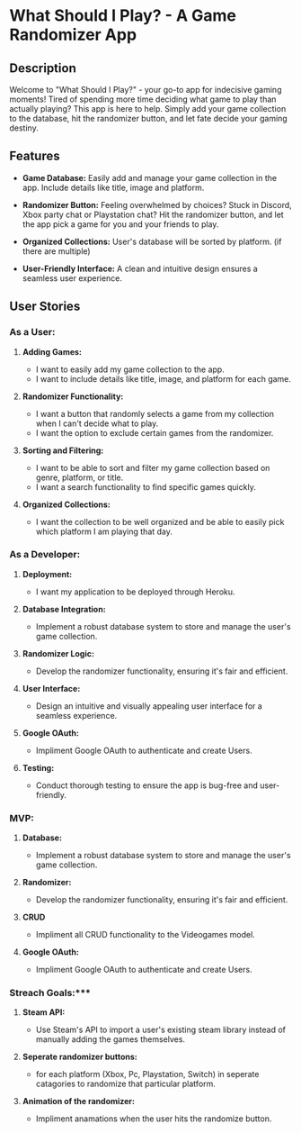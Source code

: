 # What Should I Play? - A Game Randomizer App

## Description

Welcome to "What Should I Play?" - your go-to app for indecisive gaming moments! Tired of spending more time deciding what game to play than actually playing? This app is here to help. Simply add your game collection to the database, hit the randomizer button, and let fate decide your gaming destiny.

## Features

- **Game Database:** Easily add and manage your game collection in the app. Include details like title, image and platform.

- **Randomizer Button:** Feeling overwhelmed by choices? Stuck in Discord, Xbox party chat or Playstation chat? Hit the randomizer button, and let the app pick a game for you and your friends to play.

- **Organized Collections:** User's database will be sorted by platform. (if there are multiple)

- **User-Friendly Interface:** A clean and intuitive design ensures a seamless user experience.

## User Stories

### As a User:
1. **Adding Games:**
   - I want to easily add my game collection to the app.
   - I want to include details like title, image, and platform for each game.

2. **Randomizer Functionality:**
   - I want a button that randomly selects a game from my collection when I can't decide what to play.
   - I want the option to exclude certain games from the randomizer.

3. **Sorting and Filtering:**
   - I want to be able to sort and filter my game collection based on genre, platform, or title.
   - I want a search functionality to find specific games quickly.

4. **Organized Collections:**
   - I want the collection to be well organized and be able to easily pick which platform I am playing that day.

### As a Developer:

1. **Deployment:**
   - I want my application to be deployed through Heroku.

2. **Database Integration:**
   - Implement a robust database system to store and manage the user's game collection.

3. **Randomizer Logic:**
   - Develop the randomizer functionality, ensuring it's fair and efficient.

4. **User Interface:**
   - Design an intuitive and visually appealing user interface for a seamless experience.

5. **Google OAuth:**
   - Impliment Google OAuth to authenticate and create Users.
  
6. **Testing:**
   - Conduct thorough testing to ensure the app is bug-free and user-friendly.
  

### MVP:

1. **Database:**
   - Implement a robust database system to store and manage the user's game collection.

2. **Randomizer:**
   -  Develop the randomizer functionality, ensuring it's fair and efficient.
  
3. **CRUD**
   - Impliment all CRUD functionality to the Videogames model.

4. **Google OAuth:**
   - Impliment Google OAuth to authenticate and create Users.
  

### Streach Goals:***

1. **Steam API:**
   - Use Steam's API to import a user's existing steam library instead of manually adding the games themselves.

2. **Seperate randomizer buttons:**
   - for each platform (Xbox, Pc, Playstation, Switch) in seperate catagories to randomize that particular platform.
  
3. **Animation of the randomizer:**
   - Impliment anamations when the user hits the randomize button.


